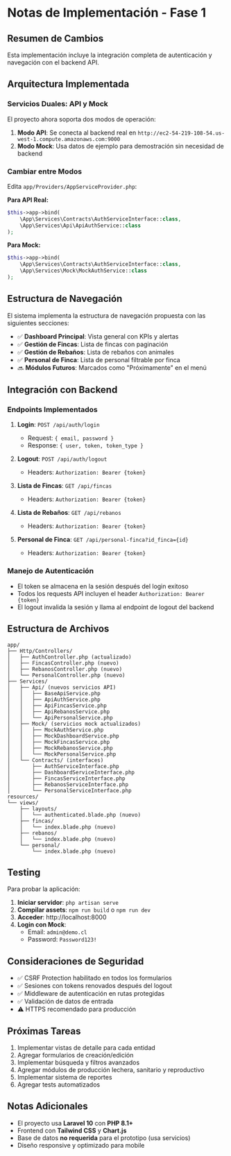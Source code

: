# Notas de Implementación - Fase 1

## Resumen de Cambios

Esta implementación incluye la integración completa de autenticación y navegación con el backend API.

## Arquitectura Implementada

### Servicios Duales: API y Mock

El proyecto ahora soporta dos modos de operación:

1. **Modo API**: Se conecta al backend real en `http://ec2-54-219-108-54.us-west-1.compute.amazonaws.com:9000`
2. **Modo Mock**: Usa datos de ejemplo para demostración sin necesidad de backend

### Cambiar entre Modos

Edita `app/Providers/AppServiceProvider.php`:

**Para API Real:**
```php
$this->app->bind(
    \App\Services\Contracts\AuthServiceInterface::class,
    \App\Services\Api\ApiAuthService::class
);
```

**Para Mock:**
```php
$this->app->bind(
    \App\Services\Contracts\AuthServiceInterface::class,
    \App\Services\Mock\MockAuthService::class
);
```

## Estructura de Navegación

El sistema implementa la estructura de navegación propuesta con las siguientes secciones:

- ✅ **Dashboard Principal**: Vista general con KPIs y alertas
- ✅ **Gestión de Fincas**: Lista de fincas con paginación
- ✅ **Gestión de Rebaños**: Lista de rebaños con animales
- ✅ **Personal de Finca**: Lista de personal filtrable por finca
- 🔜 **Módulos Futuros**: Marcados como "Próximamente" en el menú

## Integración con Backend

### Endpoints Implementados

1. **Login**: `POST /api/auth/login`
   - Request: `{ email, password }`
   - Response: `{ user, token, token_type }`

2. **Logout**: `POST /api/auth/logout`
   - Headers: `Authorization: Bearer {token}`

3. **Lista de Fincas**: `GET /api/fincas`
   - Headers: `Authorization: Bearer {token}`

4. **Lista de Rebaños**: `GET /api/rebanos`
   - Headers: `Authorization: Bearer {token}`

5. **Personal de Finca**: `GET /api/personal-finca?id_finca={id}`
   - Headers: `Authorization: Bearer {token}`

### Manejo de Autenticación

- El token se almacena en la sesión después del login exitoso
- Todos los requests API incluyen el header `Authorization: Bearer {token}`
- El logout invalida la sesión y llama al endpoint de logout del backend

## Estructura de Archivos

```
app/
├── Http/Controllers/
│   ├── AuthController.php (actualizado)
│   ├── FincasController.php (nuevo)
│   ├── RebanosController.php (nuevo)
│   └── PersonalController.php (nuevo)
├── Services/
│   ├── Api/ (nuevos servicios API)
│   │   ├── BaseApiService.php
│   │   ├── ApiAuthService.php
│   │   ├── ApiFincasService.php
│   │   ├── ApiRebanosService.php
│   │   └── ApiPersonalService.php
│   ├── Mock/ (servicios mock actualizados)
│   │   ├── MockAuthService.php
│   │   ├── MockDashboardService.php
│   │   ├── MockFincasService.php
│   │   ├── MockRebanosService.php
│   │   └── MockPersonalService.php
│   └── Contracts/ (interfaces)
│       ├── AuthServiceInterface.php
│       ├── DashboardServiceInterface.php
│       ├── FincasServiceInterface.php
│       ├── RebanosServiceInterface.php
│       └── PersonalServiceInterface.php
resources/
└── views/
    ├── layouts/
    │   └── authenticated.blade.php (nuevo)
    ├── fincas/
    │   └── index.blade.php (nuevo)
    ├── rebanos/
    │   └── index.blade.php (nuevo)
    └── personal/
        └── index.blade.php (nuevo)
```

## Testing

Para probar la aplicación:

1. **Iniciar servidor**: `php artisan serve`
2. **Compilar assets**: `npm run build` o `npm run dev`
3. **Acceder**: http://localhost:8000
4. **Login con Mock**:
   - Email: `admin@demo.cl`
   - Password: `Password123!`

## Consideraciones de Seguridad

- ✅ CSRF Protection habilitado en todos los formularios
- ✅ Sesiones con tokens renovados después del logout
- ✅ Middleware de autenticación en rutas protegidas
- ✅ Validación de datos de entrada
- ⚠️ HTTPS recomendado para producción

## Próximas Tareas

1. Implementar vistas de detalle para cada entidad
2. Agregar formularios de creación/edición
3. Implementar búsqueda y filtros avanzados
4. Agregar módulos de producción lechera, sanitario y reproductivo
5. Implementar sistema de reportes
6. Agregar tests automatizados

## Notas Adicionales

- El proyecto usa **Laravel 10** con **PHP 8.1+**
- Frontend con **Tailwind CSS** y **Chart.js**
- Base de datos **no requerida** para el prototipo (usa servicios)
- Diseño responsive y optimizado para mobile
